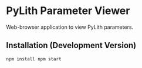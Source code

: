 # PyLith Parameter Viewer

Web-browser application to view PyLith parameters.

## Installation (Development Version)

``
npm install
npm start
``


